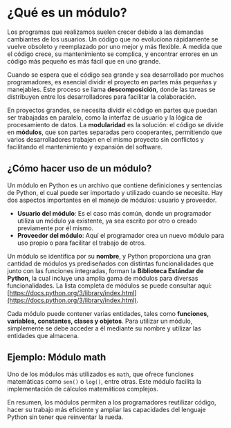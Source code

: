 # ¿Qué es un módulo?

Los programas que realizamos suelen crecer debido a las demandas cambiantes de los usuarios. Un código que no evoluciona rápidamente se vuelve obsoleto y reemplazado por uno mejor y más flexible. A medida que el código crece, su mantenimiento se complica, y encontrar errores en un código más pequeño es más fácil que en uno grande.

Cuando se espera que el código sea grande y sea desarrollado por muchos programadores, es esencial dividir el proyecto en partes más pequeñas y manejables. Este proceso se llama **descomposición**, donde las tareas se distribuyen entre los desarrolladores para facilitar la colaboración.

En proyectos grandes, se necesita dividir el código en partes que puedan ser trabajadas en paralelo, como la interfaz de usuario y la lógica de procesamiento de datos. La **modularidad** es la solución: el código se divide en **módulos**, que son partes separadas pero cooperantes, permitiendo que varios desarrolladores trabajen en el mismo proyecto sin conflictos y facilitando el mantenimiento y expansión del software.

## ¿Cómo hacer uso de un módulo?

Un módulo en Python es un archivo que contiene definiciones y sentencias de Python, el cual puede ser importado y utilizado cuando se necesite. Hay dos aspectos importantes en el manejo de módulos: usuario y proveedor.

* **Usuario del módulo**: Es el caso más común, donde un programador utiliza un módulo ya existente, ya sea escrito por otro o creado previamente por él mismo.
* **Proveedor del módulo**: Aquí el programador crea un nuevo módulo para uso propio o para facilitar el trabajo de otros.

Un módulo se identifica por su **nombre**, y Python proporciona una gran cantidad de módulos ys prediseñados con distintas funcionalidades que junto con las funciones integradas, forman la **Biblioteca Estándar de Python**, la cual incluye una amplia gama de módulos para diversas funcionalidades. La lista completa de módulos se puede consultar aquí: [https://docs.python.org/3/library/index.html](https://docs.python.org/3/library/index.html).

Cada módulo puede contener varias entidades, tales como **funciones, variables, constantes, clases y objetos**. Para utilizar un módulo, simplemente se debe acceder a él mediante su nombre y utilizar las entidades que almacena.

## Ejemplo: Módulo math

Uno de los módulos más utilizados es `math`, que ofrece funciones matemáticas como `sen()` o `log()`, entre otras. Este módulo facilita la implementación de cálculos matemáticos complejos.

En resumen, los módulos permiten a los programadores reutilizar código, hacer su trabajo más eficiente y ampliar las capacidades del lenguaje Python sin tener que reinventar la rueda.